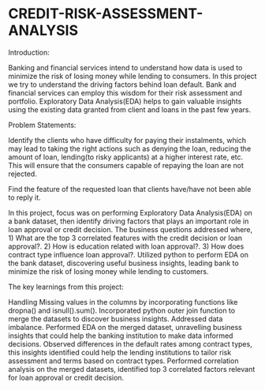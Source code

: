 # CREDIT-RISK-ASSESSMENT-ANALYSIS

Introduction:

Banking and financial services intend to understand how data is used to minimize the risk of losing money while lending to consumers. In this project we try to understand the driving factors behind loan default. Bank and financial services can employ this wisdom for their risk assessment and portfolio.
Exploratory Data Analysis(EDA) helps to gain valuable insights using the existing data granted from client and loans in the past few years.

Problem Statements:

Identify the clients who have difficulty for paying their instalments, which may lead to taking the right actions such as denying the loan, reducing the amount of loan, lending(to risky applicants) at a higher interest rate, etc. This will ensure that the consumers capable of repaying the loan are not rejected.

Find the feature of the requested loan that clients have/have not been able to reply it.

In this project, focus was on performing Exploratory Data Analysis(EDA) on a bank dataset, then identify driving factors that plays an important role in loan approval or credit decision. The business questions addressed where, 1) What are the top 3 correlated features with the credit decision or loan approval?. 2) How is education related with loan approval?. 3) How does contract type influence loan approval?. Utilized python to perform EDA on the bank dataset, discovering useful business insights, leading bank to minimize the risk of losing money while lending to customers.

The key learnings from this project:

Handling Missing values in the columns by incorporating functions like dropna() and isnull().sum().
Incorporated python outer join function to merge the datasets to discover business insights.
Addressed data imbalance.
Performed EDA on the merged dataset, unravelling business insights that could help the banking institution to make data informed decisions.
Observed differences in the default rates among contract types, this insights identified could help the lending institutions to tailor risk assessment and terms based on contract types.
Performed correlation analysis on the merged datasets, identified top 3 correlated factors relevant for loan approval or credit decision.




